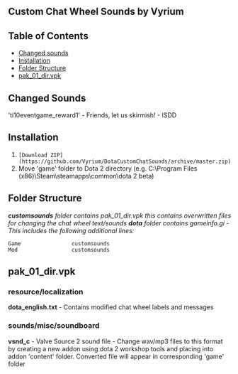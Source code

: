 ## Custom Chat Wheel Sounds by Vyrium

## Table of Contents
* [Changed sounds](#changed-sounds)
* [Installation](#installation)
* [Folder Structure](#folder-structure)
* [pak_01_dir.vpk](#pak_01_dir.vpk)

## Changed Sounds

'ti10eventgame_reward1' - Friends, let us skirmish! - ISDD

## Installation

 1. `[Download ZIP](https://github.com/Vyrium/DotaCustomChatSounds/archive/master.zip)`
 2. Move 'game' folder to Dota 2 directory (e.g. C:\Program Files (x86)\Steam\steamapps\common\dota 2 beta)

## Folder Structure
***customsounds** folder contains pak_01_dir.vpk this contains overwritten files for changing the chat wheel text/sounds*
***dota** folder contains gameinfo.gi - This includes the following additional lines:*

    Game				customsounds
    Mod					customsounds

## pak_01_dir.vpk

### resource/localization

**dota_english.txt** - Contains modified chat wheel labels and messages

### sounds/misc/soundboard
	
**vsnd_c** - Valve Source 2 sound file - Change wav/mp3 files to this format by creating a new addon using dota 2 workshop tools and placing into addon 'content' folder. Converted file will appear in corresponding 'game' folder